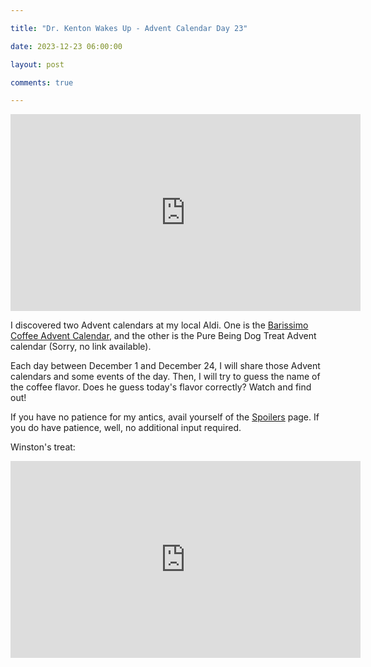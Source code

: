 ```yaml
---

title: "Dr. Kenton Wakes Up - Advent Calendar Day 23"

date: 2023-12-23 06:00:00

layout: post

comments: true

---
```




<iframe width="560" height="315" src="https://www.youtube.com/embed/Vc4q_S0Xc90?si=qqLF2r71tao37A2v" title="YouTube video player" frameborder="0" allow="accelerometer; autoplay; clipboard-write; encrypted-media; gyroscope; picture-in-picture; web-share" allowfullscreen></iframe>
 

I discovered two Advent calendars at my local Aldi. One is the [Barissimo Coffee Advent Calendar](https://www.aldi.us/en/products/advent-holiday-calendars/list/detail/ps/p/barissimo-coffee-advent-calendar-2/), and the other is the Pure Being Dog Treat Advent calendar (Sorry, no link available).

  

Each day between December 1 and December 24, I will share those Advent calendars and some events of the day. Then, I will try to guess the name of the coffee flavor. Does he guess today's flavor correctly? Watch and find out!

  

If you have no patience for my antics, avail yourself of the [Spoilers](https://thecapableone.com/spoilers.html) page. If you do have patience, well, no additional input required.


Winston's treat: 

<iframe width="560" height="315" src="https://www.youtube.com/embed/DXvrttgRReI?si=WHMMBnDqIUYnl5SO" title="YouTube video player" frameborder="0" allow="accelerometer; autoplay; clipboard-write; encrypted-media; gyroscope; picture-in-picture; web-share" allowfullscreen></iframe>
